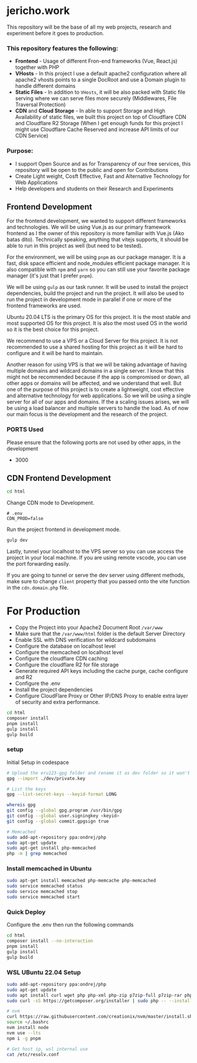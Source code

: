 # jericho.work
This repository will be the base of all my web projects, research and experiment before it goes to production.

### This repository features the following:
 - **Frontend** - Usage of different Fron-end frameworks (Vue, React.js) together with PHP
 - **VHosts** - In this project I use a default apache2 configuration where all apache2 vhosts points to a single DocRoot and use a Domain plugin to handle different domains
 - **Static Files** - In addition to `VHosts`, it will be also packed with Static file serving where we can serve files more securely (Middlewares, File Traversal Protection)
 - **CDN** and **Cloud Storage** - In able to support Storage and High Availability of static files, we built this project on top of Cloudflare CDN and Cloudflare R2 Storage (When I get enough funds for this project I might use Cloudflare Cache Reserved and increase API limits of our CDN Service)

### Purpose:
 - I support Open Source and as for Transparency of our free services, this repository will be open to the public and open for Contributions
 - Create Light weight, Cosft Effective, Fast and Alternative Technology for Web Applications
 - Help developers and students on their Research and Experiments

## Frontend Development
For the frontend development, we wanted to support different frameworks and technologies. We will be using Vue.js as our primary framework frontend as I the owner of this repository is more familiar with Vue.js (Ako batas dito). Technically speaking, anything that vitejs supports, it should be able to run in this project as well (but need to be tested).

For the environment, we will be using `pnpm` as our package manager. It is a fast, disk space efficient and node_modules efficient package manager. It is also compatible with `npm` and `yarn` so you can still use your favorite package manager (it's just that I prefer `pnpm`).

We will be using `gulp` as our task runner. It will be used to install the project dependencies, build the project and run the project. It will also be used to run the project in development mode in parallel if one or more of the frontend frameworks are used.

Ubuntu 20.04 LTS is the primary OS for this project. It is the most stable and most supported OS for this project. It is also the most used OS in the world so it is the best choice for this project.

We recommend to use a VPS or a Cloud Server for this project. It is not recommended to use a shared hosting for this project as it will be hard to configure and it will be hard to maintain.

Another reason for using VPS is that we will be taking advantage of having multiple domains and wildcard domains in a single server. I know that this might not be recommended because if the app is compromised or down, all other apps or domains will be affected, and we understand that well. But one of the purpose of this project is to create a lightweight, cost effective and alternative technology for web applications. So we will be using a single server for all of our apps and domains. If the a scaling issues arises, we will be using a load balancer and multiple servers to handle the load. As of now our main focus is the development and the research of the project.

### PORTS Used
Please ensure that the following ports are not used by other apps, in the development
 - 3000

## CDN Frontend Development
```bash
cd html
```

Change CDN mode to Development.
```env
# .env
CDN_PROD=false
```
Run the project frontend in development mode.
```bash
gulp dev
```

Lastly, tunnel your localhost to the VPS server so you can use access the project in your local machine. If you are using remote vscode, you can use the port forwarding easily.

If you are going to tunnel or serve the dev server using different methods, make sure to change `client` property that you passed onto the vite function in the `cdn.domain.php` file.

# For Production
 - Copy the Project into your Apache2 Document Root `/var/www`
 - Make sure that the `/var/www/html` folder is the default Server Directory
 - Enable SSL with DNS verification for wildcard subdomains
 - Configure the database on localhost level
 - Configure the memcached on localhost level
 - Configure the cloudflare CDN caching
 - Configure the cloudflare R2 for file storage
 - Generate required API keys including the cache purge, cache configure and R2
 - Configure the .env
 - Install the project dependencies
 - Configure CloudFlare Proxy or Other IP/DNS Proxy to enable extra layer of security and extra performance.
```bash
cd html
composer install
pnpm install
gulp install
gulp build
```

### setup
Initial Setup in codespace
```bash
# Upload the eru123-gpg folder and rename it as dev folder so it won't be tracked by git
gpg --import ./dev/private.key 

# List the keys
gpg --list-secret-keys --keyid-format LONG

whereis gpg
git config --global gpg.program /usr/bin/gpg
git config --global user.signingkey <keyid>
git config --global commit.gpgsign true

# Memcached
sudo add-apt-repository ppa:ondrej/php
sudo apt-get update
sudo apt-get install php-memcached
php -m | grep memcached
```

### Install memcached in Ubuntu
```bash
sudo apt-get install memcached php-memcache php-memcached
sudo service memcached status
sudo service memcached stop
sudo service memcached start
```


### Quick Deploy
Configure the .env then run the following commands
```bash
cd html
composer install --no-interaction
pnpm install
gulp install
gulp build
```

### WSL UBuntu 22.04 Setup
```bash
sudo add-apt-repository ppa:ondrej/php
sudo apt-get update
sudo apt install curl wget php php-xml php-zip p7zip-full p7zip-rar php-mysql php-memcached
sudo curl -sS https://getcomposer.org/installer | sudo php -- --install-dir=/usr/local/bin --filename=composer

# nvm
curl https://raw.githubusercontent.com/creationix/nvm/master/install.sh | bash 
source ~/.bashrc
nvm install node 
nvm use --lts
npm i -g pnpm

# Get host ip, wsl internal use
cat /etc/resolv.conf
```